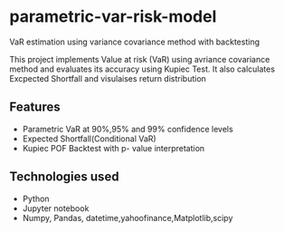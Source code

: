 # parametric-var-risk-model
VaR estimation using variance covariance method with backtesting

This project implements Value at risk (VaR) using avriance covariance method and evaluates its accuracy using Kupiec Test. It also calculates Excpected Shortfall and visulaises return distribution

## Features
- Parametric VaR at 90%,95% and 99% confidence levels
- Expected Shortfall(Conditional VaR)
- Kupiec POF Backtest with p- value interpretation

## Technologies used
- Python
- Jupyter notebook
- Numpy, Pandas, datetime,yahoofinance,Matplotlib,scipy
